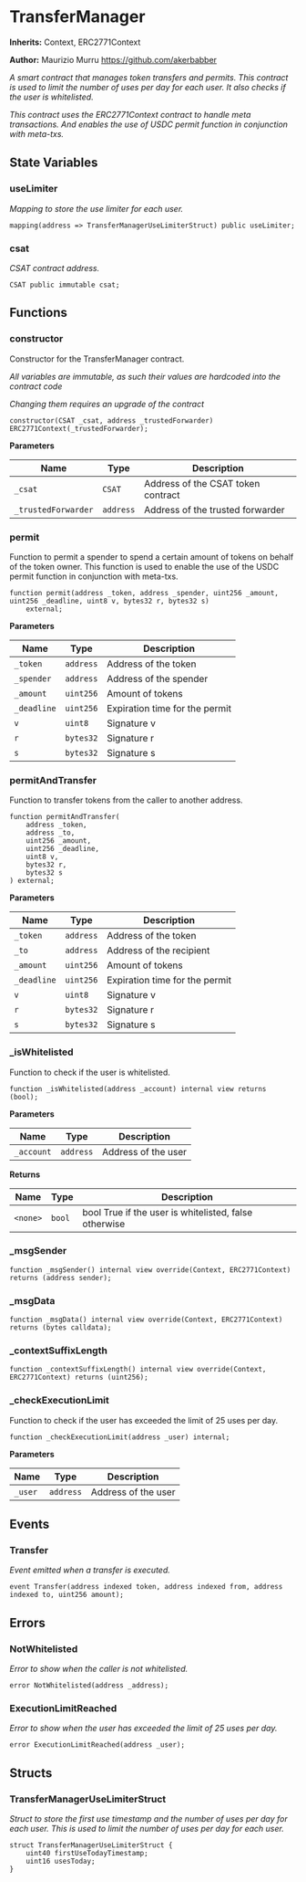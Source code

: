 # TransferManager
**Inherits:**
Context, ERC2771Context

**Author:**
Maurizio Murru https://github.com/akerbabber

*A smart contract that manages token transfers and permits.
This contract is used to limit the number of uses per day for each user.
It also checks if the user is whitelisted.*

*This contract uses the ERC2771Context contract to handle meta transactions. And enables the use of
USDC permit function in conjunction with meta-txs.*


## State Variables
### useLimiter
*Mapping to store the use limiter for each user.*


```solidity
mapping(address => TransferManagerUseLimiterStruct) public useLimiter;
```


### csat
*CSAT contract address.*


```solidity
CSAT public immutable csat;
```


## Functions
### constructor

Constructor for the TransferManager contract.

*All variables are immutable, as such their values are hardcoded into the contract code*

*Changing them requires an upgrade of the contract*


```solidity
constructor(CSAT _csat, address _trustedForwarder) ERC2771Context(_trustedForwarder);
```
**Parameters**

|Name|Type|Description|
|----|----|-----------|
|`_csat`|`CSAT`|Address of the CSAT token contract|
|`_trustedForwarder`|`address`|Address of the trusted forwarder|


### permit

Function to permit a spender to spend a certain amount of tokens on behalf of the token owner.
This function is used to enable the use of the USDC permit function in conjunction with meta-txs.


```solidity
function permit(address _token, address _spender, uint256 _amount, uint256 _deadline, uint8 v, bytes32 r, bytes32 s)
    external;
```
**Parameters**

|Name|Type|Description|
|----|----|-----------|
|`_token`|`address`|Address of the token|
|`_spender`|`address`|Address of the spender|
|`_amount`|`uint256`|Amount of tokens|
|`_deadline`|`uint256`|Expiration time for the permit|
|`v`|`uint8`|Signature v|
|`r`|`bytes32`|Signature r|
|`s`|`bytes32`|Signature s|


### permitAndTransfer

Function to transfer tokens from the caller to another address.


```solidity
function permitAndTransfer(
    address _token,
    address _to,
    uint256 _amount,
    uint256 _deadline,
    uint8 v,
    bytes32 r,
    bytes32 s
) external;
```
**Parameters**

|Name|Type|Description|
|----|----|-----------|
|`_token`|`address`|Address of the token|
|`_to`|`address`|Address of the recipient|
|`_amount`|`uint256`|Amount of tokens|
|`_deadline`|`uint256`|Expiration time for the permit|
|`v`|`uint8`|Signature v|
|`r`|`bytes32`|Signature r|
|`s`|`bytes32`|Signature s|


### _isWhitelisted

Function to check if the user is whitelisted.


```solidity
function _isWhitelisted(address _account) internal view returns (bool);
```
**Parameters**

|Name|Type|Description|
|----|----|-----------|
|`_account`|`address`|Address of the user|

**Returns**

|Name|Type|Description|
|----|----|-----------|
|`<none>`|`bool`|bool True if the user is whitelisted, false otherwise|


### _msgSender


```solidity
function _msgSender() internal view override(Context, ERC2771Context) returns (address sender);
```

### _msgData


```solidity
function _msgData() internal view override(Context, ERC2771Context) returns (bytes calldata);
```

### _contextSuffixLength


```solidity
function _contextSuffixLength() internal view override(Context, ERC2771Context) returns (uint256);
```

### _checkExecutionLimit

Function to check if the user has exceeded the limit of 25 uses per day.


```solidity
function _checkExecutionLimit(address _user) internal;
```
**Parameters**

|Name|Type|Description|
|----|----|-----------|
|`_user`|`address`|Address of the user|


## Events
### Transfer
*Event emitted when a transfer is executed.*


```solidity
event Transfer(address indexed token, address indexed from, address indexed to, uint256 amount);
```

## Errors
### NotWhitelisted
*Error to show when the caller is not whitelisted.*


```solidity
error NotWhitelisted(address _address);
```

### ExecutionLimitReached
*Error to show when the user has exceeded the limit of 25 uses per day.*


```solidity
error ExecutionLimitReached(address _user);
```

## Structs
### TransferManagerUseLimiterStruct
*Struct to store the first use timestamp and the number of uses per day for each user.
This is used to limit the number of uses per day for each user.*


```solidity
struct TransferManagerUseLimiterStruct {
    uint40 firstUseTodayTimestamp;
    uint16 usesToday;
}
```

